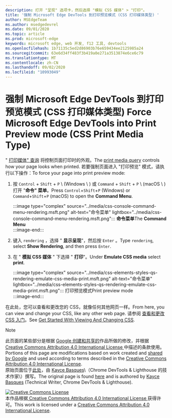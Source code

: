 ```yaml
---
description: 打开 "呈现" 选项卡，然后选择 "模拟 CSS 媒体" > "打印"。
title: '强制 Microsoft Edge DevTools 到打印预览模式 (CSS 打印媒体类型) '
author: MSEdgeTeam
ms.author: msedgedevrel
ms.date: 09/01/2020
ms.topic: article
ms.prod: microsoft-edge
keywords: microsoft edge, web 开发, f12 工具, devtools
ms.openlocfilehash: 1b71135c5ed2d86903b76e659434ee2125985a24
ms.sourcegitcommit: 63e6d34ff483f3b419a0e271a3513874e6ce6c79
ms.translationtype: MT
ms.contentlocale: zh-CN
ms.lasthandoff: 09/02/2020
ms.locfileid: "10993049"
---
```

<!-- Copyright Kayce Basques 

   Licensed under the Apache License, Version 2.0 (the "License");
   you may not use this file except in compliance with the License.
   You may obtain a copy of the License at

       https://www.apache.org/licenses/LICENSE-2.0

   Unless required by applicable law or agreed to in writing, software
   distributed under the License is distributed on an "AS IS" BASIS,
   WITHOUT WARRANTIES OR CONDITIONS OF ANY KIND, either express or implied.
   See the License for the specific language governing permissions and
   limitations under the License.  -->





# <span data-ttu-id="8ab90-104">强制 Microsoft Edge DevTools 到打印预览模式 (CSS 打印媒体类型) </span><span class="sxs-lookup"><span data-stu-id="8ab90-104">Force Microsoft Edge DevTools into Print Preview mode (CSS Print Media Type)</span></span>   



<span data-ttu-id="8ab90-105">" [打印媒体" 查询][MDNUsingMediaQueries] 将控制页面打印时的外观。</span><span class="sxs-lookup"><span data-stu-id="8ab90-105">The [print media query][MDNUsingMediaQueries] controls how your page looks when printed.</span></span>  <span data-ttu-id="8ab90-106">若要强制页面进入 "打印预览" 模式，请执行以下操作：</span><span class="sxs-lookup"><span data-stu-id="8ab90-106">To force your page into print preview mode:</span></span>  

1.  <span data-ttu-id="8ab90-107">按 `Control` + `Shift` + `P` \ (Windows \ ) 或 `Command` + `Shift` + `P` \ (macOS \ ) 打开 "**命令" 菜单**。</span><span class="sxs-lookup"><span data-stu-id="8ab90-107">Press `Control`+`Shift`+`P` \(Windows\) or `Command`+`Shift`+`P` \(macOS\) to open the **Command Menu**.</span></span>  
    
    :::image type="complex" source="../media/css-console-command-menu-rendering.msft.png" alt-text="命令菜单" lightbox="../media/css-console-command-menu-rendering.msft.png":::
       <span data-ttu-id="8ab90-109">**命令菜单**</span><span class="sxs-lookup"><span data-stu-id="8ab90-109">The **Command Menu**</span></span>  
    :::image-end:::  
    
1.  <span data-ttu-id="8ab90-110">键入 `rendering` ，选择 " **显示呈现**"，然后按 `Enter` 。</span><span class="sxs-lookup"><span data-stu-id="8ab90-110">Type `rendering`, select **Show Rendering**, and then press `Enter`.</span></span>  
1.  <span data-ttu-id="8ab90-111">在 " **模拟 CSS 媒体** " 下选择 " **打印**"。</span><span class="sxs-lookup"><span data-stu-id="8ab90-111">Under **Emulate CSS media** select **print**.</span></span>  
    
    :::image type="complex" source="../media/css-elements-styles-qs-rendering-emulate-css-media-print.msft.png" alt-text="命令菜单" lightbox="../media/css-elements-styles-qs-rendering-emulate-css-media-print.msft.png":::
       <span data-ttu-id="8ab90-113">打印预览模式</span><span class="sxs-lookup"><span data-stu-id="8ab90-113">Print preview mode</span></span>  
    :::image-end:::  
    
<span data-ttu-id="8ab90-114">在此处，您可以查看和更改您的 CSS，就像任何其他网页一样。</span><span class="sxs-lookup"><span data-stu-id="8ab90-114">From here, you can view and change your CSS, like any other web page.</span></span>  <span data-ttu-id="8ab90-115">请参阅 [查看和更改 CSS 入门][DevToolsCSSGetStarted]。</span><span class="sxs-lookup"><span data-stu-id="8ab90-115">See [Get Started With Viewing And Changing CSS][DevToolsCSSGetStarted].</span></span>  

<!--  
 


-->  

<!-- links -->  

[MicrosoftEdgeDevTools]: ../../devtools-guide-chromium.md "Microsoft Edge (Chromium) 开发工具 |Microsoft 文档"  
[DevToolsCSSGetStarted]: ./index.md "开始使用查看和更改 CSS |Microsoft 文档"  

[MDNUsingMediaQueries]: https://developer.mozilla.org/docs/Web/CSS/Media_Queries/Using_media_queries "使用媒体查询 |MDN"  

> [!NOTE]
> <span data-ttu-id="8ab90-119">此页面的某些部分是根据 [Google 创建和共享的][GoogleSitePolicies]作品所做的修改，并根据[ Creative Commons Attribution 4.0 International License ][CCA4IL]中描述的条款使用。</span><span class="sxs-lookup"><span data-stu-id="8ab90-119">Portions of this page are modifications based on work created and [shared by Google][GoogleSitePolicies] and used according to terms described in the [Creative Commons Attribution 4.0 International License][CCA4IL].</span></span>  
> <span data-ttu-id="8ab90-120">原始页面位于[此处](https://developers.google.com/web/tools/chrome-devtools/css/print-preview)，由 [Kayce Basques][KayceBasques]\（Chrome DevTools \& Lighthouse 的技术作家\）撰写。</span><span class="sxs-lookup"><span data-stu-id="8ab90-120">The original page is found [here](https://developers.google.com/web/tools/chrome-devtools/css/print-preview) and is authored by [Kayce Basques][KayceBasques] \(Technical Writer, Chrome DevTools \& Lighthouse\).</span></span>  

[![Creative Commons License][CCby4Image]][CCA4IL]  
<span data-ttu-id="8ab90-122">本作品根据[ Creative Commons Attribution 4.0 International License ][CCA4IL]获得许可。</span><span class="sxs-lookup"><span data-stu-id="8ab90-122">This work is licensed under a [Creative Commons Attribution 4.0 International License][CCA4IL].</span></span>  

[CCA4IL]: https://creativecommons.org/licenses/by/4.0  
[CCby4Image]: https://i.creativecommons.org/l/by/4.0/88x31.png  
[GoogleSitePolicies]: https://developers.google.com/terms/site-policies  
[KayceBasques]: https://developers.google.com/web/resources/contributors/kaycebasques  

